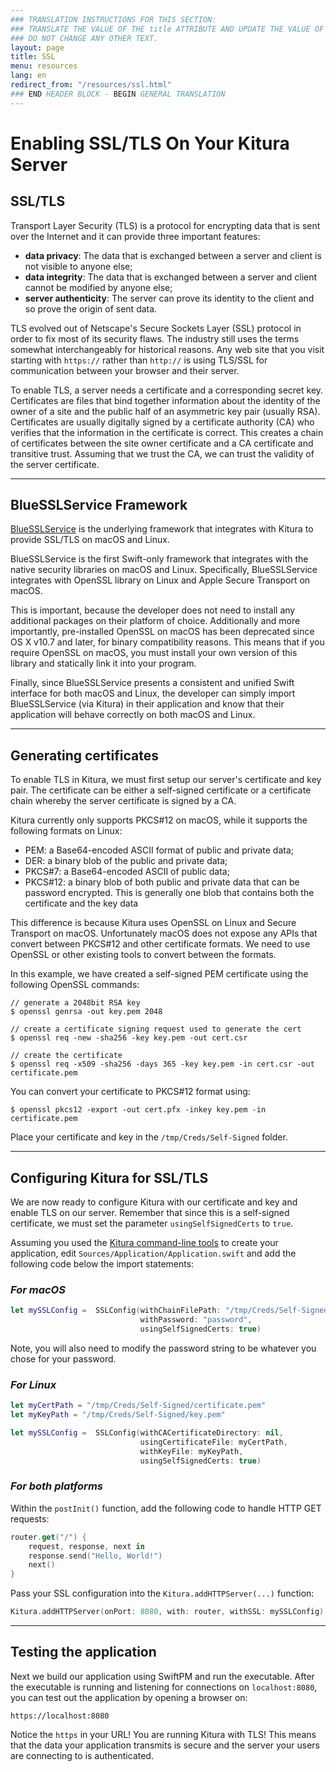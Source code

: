 ```yaml
---
### TRANSLATION INSTRUCTIONS FOR THIS SECTION:
### TRANSLATE THE VALUE OF THE title ATTRIBUTE AND UPDATE THE VALUE OF THE lang ATTRIBUTE.
### DO NOT CHANGE ANY OTHER TEXT.
layout: page
title: SSL
menu: resources
lang: en
redirect_from: "/resources/ssl.html"
### END HEADER BLOCK - BEGIN GENERAL TRANSLATION
---
```


[info]: ../../../assets/info-blue.png
[tip]: ../../../assets/lightbulb-yellow.png
[warning]: ../../../assets/warning-red.png

<div class="titleBlock">
	<h1>Enabling SSL/TLS On Your Kitura Server</h1>
</div>

## SSL/TLS
Transport Layer Security (TLS) is a protocol for encrypting data that is sent over the Internet and it can provide three important features:

- **data privacy**: The data that is exchanged between a server and client is not visible to anyone else;
- **data integrity**: The data that is exchanged between a server and client cannot be modified by anyone else;
- **server authenticity**: The server can prove its identity to the client and so prove the origin of sent data.

TLS evolved out of Netscape's Secure Sockets Layer (SSL) protocol in order to fix most of its security flaws. The industry still uses the terms somewhat interchangeably for historical reasons. Any web site that you visit starting with `https://` rather than `http://` is using TLS/SSL for communication between your browser and their server.

To enable TLS, a server needs a certificate and a corresponding secret key. Certificates are files that bind together information about the identity of the owner of a site and the public half of an asymmetric key pair (usually RSA). Certificates are usually digitally signed by a certificate authority (CA) who verifies that the information in the certificate is correct. This creates a chain of certificates between the site owner certificate and a CA certificate and transitive trust. Assuming that we trust the CA, we can trust the validity of the server certificate.

---

## BlueSSLService Framework

[BlueSSLService](https://github.com/IBM-Swift/BlueSSLService) is the underlying framework that integrates with Kitura to provide SSL/TLS on macOS and Linux.

BlueSSLService is the first Swift-only framework that integrates with the native security libraries on macOS and Linux. Specifically, BlueSSLService integrates with OpenSSL library on Linux and Apple Secure Transport on macOS.

This is important, because the developer does not need to install any additional packages on their platform of choice. Additionally and more importantly, pre-installed OpenSSL on macOS has been deprecated since OS X v10.7 and later, for binary compatibility reasons. This means that if you require OpenSSL on macOS, you must install your own version of this library and statically link it into your program.

Finally, since BlueSSLService presents a consistent and unified Swift interface for both macOS and Linux, the developer can simply import BlueSSLService (via Kitura) in their application and know that their application will behave correctly on both macOS and Linux.

---

## Generating certificates

To enable TLS in Kitura, we must first setup our server's certificate and key pair. The certificate can be either a self-signed certificate or a certificate chain whereby the server certificate is signed by a CA.

Kitura currently only supports PKCS#12 on macOS, while it supports the following formats on Linux:

- PEM: a Base64-encoded ASCII format of public and private data;
- DER: a binary blob of the public and private data;
- PKCS#7: a Base64-encoded ASCII of public data;
- PKCS#12: a binary blob of both public and private data that can be password encrypted. This is generally one blob that contains both the certificate and the key data

This difference is because Kitura uses OpenSSL on Linux and Secure Transport on macOS. Unfortunately macOS does not expose any APIs that convert between PKCS#12 and other certificate formats. We need to use OpenSSL or other existing tools to convert between the formats.


In this example, we have created a self-signed PEM certificate using the following OpenSSL commands:

```
// generate a 2048bit RSA key
$ openssl genrsa -out key.pem 2048

// create a certificate signing request used to generate the cert
$ openssl req -new -sha256 -key key.pem -out cert.csr

// create the certificate
$ openssl req -x509 -sha256 -days 365 -key key.pem -in cert.csr -out certificate.pem
```

You can convert your certificate to PKCS#12 format using:

```
$ openssl pkcs12 -export -out cert.pfx -inkey key.pem -in certificate.pem
```

Place your certificate and key in the  `/tmp/Creds/Self-Signed` folder.

---

## Configuring Kitura for SSL/TLS

We are now ready to configure Kitura with our certificate and key and enable TLS on our server. Remember that since this is a self-signed certificate, we must set the parameter `usingSelfSignedCerts` to `true`.

Assuming you used the [Kitura command-line tools](http://www.kitura.io/en/starter/gettingstarted.html) to create your application, edit `Sources/Application/Application.swift` and add the following code below the import statements:

### *For macOS*

```swift
let mySSLConfig =  SSLConfig(withChainFilePath: "/tmp/Creds/Self-Signed/cert.pfx",
                             withPassword: "password",
                             usingSelfSignedCerts: true)
```

Note, you will also need to modify the password string to be whatever you chose for your password.

### *For Linux*

```swift
let myCertPath = "/tmp/Creds/Self-Signed/certificate.pem"
let myKeyPath = "/tmp/Creds/Self-Signed/key.pem"

let mySSLConfig =  SSLConfig(withCACertificateDirectory: nil,
                             usingCertificateFile: myCertPath,
                             withKeyFile: myKeyPath,
                             usingSelfSignedCerts: true)
```

### *For both platforms*

Within the `postInit()` function, add the following code to handle HTTP GET requests:

```swift
router.get("/") {
    request, response, next in
    response.send("Hello, World!")
    next()
}
```

Pass your SSL configuration into the `Kitura.addHTTPServer(...)` function:

```swift
Kitura.addHTTPServer(onPort: 8080, with: router, withSSL: mySSLConfig)
```

---

## Testing the application


Next we build our application using SwiftPM and run the executable. After the executable is running and listening for connections on `localhost:8080`, you can test out the application by opening a browser on:

```
https://localhost:8080
```

Notice the `https` in your URL!  You are running Kitura with TLS! This means that the data your application transmits is secure and the server your users are connecting to is authenticated.
